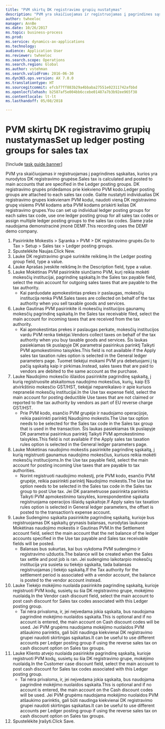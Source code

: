 ```yaml
--- 
title: "PVM skirtų DK registravimo grupių nustatymas"
description: "PVM yra skaičiuojamas ir registruojamas į pagrindines sąskaitas, kurios yra nurodytos DK registravimo grupėse."
author: twheeloc
manager: AnnBe
ms.date: 10/26/2017
ms.topic: business-process
ms.prod: 
ms.service: dynamics-ax-applications
ms.technology: 
audience: Application User
ms.reviewer: twheeloc
ms.search.scope: Operations
ms.search.region: Global
ms.author: vstehman
ms.search.validFrom: 2016-06-30
ms.dyn365.ops.version: AX 7.0.0
ms.translationtype: HT
ms.sourcegitcommit: efcb77ff883b29a4bbaba27551e02311742afbbd
ms.openlocfilehash: b2587af5e004bb6ccebe01487a7b3b92ee965f38
ms.contentlocale: lt-lt
ms.lasthandoff: 05/08/2018

---
```

# <a name="set-up-ledger-posting-groups-for-sales-tax"></a><span data-ttu-id="5af4a-103">PVM skirtų DK registravimo grupių nustatymas</span><span class="sxs-lookup"><span data-stu-id="5af4a-103">Set up ledger posting groups for sales tax</span></span>

[!include [task guide banner](../../includes/task-guide-banner.md)]

<span data-ttu-id="5af4a-104">PVM yra skaičiuojamas ir registruojamas į pagrindines sąskaitas, kurios yra nurodytos DK registravimo grupėse.</span><span class="sxs-lookup"><span data-stu-id="5af4a-104">Sales tax is calculated and posted to main accounts that are specified in the Ledger posting groups.</span></span> <span data-ttu-id="5af4a-105">DK registravimo grupės pridedamos prie kiekvieno PVM kodo.</span><span class="sxs-lookup"><span data-stu-id="5af4a-105">Ledger posting groups are attached to each sales tax code.</span></span> <span data-ttu-id="5af4a-106">Galite nustatyti individualias DK registravimo grupes kiekvienam PVM kodui, naudoti vieną DK registravimo grupę visiems PVM kodams arba PVM kodams priskirti kelias DK registravimo grupes.</span><span class="sxs-lookup"><span data-stu-id="5af4a-106">You can set up individual ledger posting groups for each sales tax code, use one ledger posting group for all sales tax codes or assign multiple ledger posting groups to the sales tax codes.</span></span> <span data-ttu-id="5af4a-107">Šiame įraše naudojama demonstracinė įmonė DEMF.</span><span class="sxs-lookup"><span data-stu-id="5af4a-107">This recording uses the DEMF demo company.</span></span> 

1. <span data-ttu-id="5af4a-108">Pasirinkite Mokestis > Sąranka > PVM > DK registravimo grupės.</span><span class="sxs-lookup"><span data-stu-id="5af4a-108">Go to Tax > Setup > Sales tax > Ledger posting groups.</span></span>
2. <span data-ttu-id="5af4a-109">Spustelėkite Naujas.</span><span class="sxs-lookup"><span data-stu-id="5af4a-109">Click New.</span></span>
3. <span data-ttu-id="5af4a-110">Lauke DK registravimo grupė surinkite reikšmę.</span><span class="sxs-lookup"><span data-stu-id="5af4a-110">In the Ledger posting group field, type a value.</span></span>
4. <span data-ttu-id="5af4a-111">Lauke Aprašas įveskite reikšmę.</span><span class="sxs-lookup"><span data-stu-id="5af4a-111">In the Description field, type a value.</span></span>
5. <span data-ttu-id="5af4a-112">Lauke Mokėtinas PVM pasirinkite siunčiamo PVM, kurį reikia mokėti mokesčių institucijai, pagrindinę sąskaitą.</span><span class="sxs-lookup"><span data-stu-id="5af4a-112">In the Sales tax payable field, select the main account for outgoing sales taxes that are payable to the tax authority.</span></span>
    * <span data-ttu-id="5af4a-113">Kai parduodate apmokestintas prekes ir paslaugas, mokesčių institucija renka PVM.</span><span class="sxs-lookup"><span data-stu-id="5af4a-113">Sales taxes are collected on behalf of the tax authority when you sell taxable goods and services.</span></span>  
6. <span data-ttu-id="5af4a-114">Lauke Gautinas PVM pasirinkite iš mokesčių institucijos gaunamų mokesčių pagrindinę sąskaitą.</span><span class="sxs-lookup"><span data-stu-id="5af4a-114">In the Sales tax receivable filed, select the main account for incoming taxes that are received from the tax authority.</span></span>
    * <span data-ttu-id="5af4a-115">Kai apmokestintas prekes ir paslaugas perkate, mokesčių institucijos vardu PVM renka tiekėjai.</span><span class="sxs-lookup"><span data-stu-id="5af4a-115">Vendors collect taxes on behalf of the tax authority when you buy taxable goods and services.</span></span> <span data-ttu-id="5af4a-116">Šis laukas pasiekiamas tik puslapyje DK parametrai pasirinkus parinktį Taikyti PVM apmokestinimo taisykles.</span><span class="sxs-lookup"><span data-stu-id="5af4a-116">This field is not available if the Apply sales tax taxation rules option is selected in the General ledger parameters page.</span></span> <span data-ttu-id="5af4a-117">Tuomet tiekėjui mokami PVM yra debetuojami į tą pačią sąskaitą kaip ir pirkimas.</span><span class="sxs-lookup"><span data-stu-id="5af4a-117">Instead, sales taxes that are paid to vendors are debited to the same account as the purchase.</span></span>   
7. <span data-ttu-id="5af4a-118">Lauke Naudojimo mokesčio išlaidos pasirinkite pagrindinę sąskaitą, į kurią registruosite atskaitomus naudojimo mokesčius, kurių, kaip ES atvirkštinio mokesčio GST/HST, tiekėjai nepareikalavo ir apie kuriuos nepranešė mokesčių institucijai.</span><span class="sxs-lookup"><span data-stu-id="5af4a-118">In the Use tax expense field, select the main account for posting deductible Use taxes that are not claimed or reported to the tax authority by vendors as part of EU reverse charge GST/HST.</span></span>
    * <span data-ttu-id="5af4a-119">Prie PVM kodo, esančio PVM grupėje ir naudojamo operacijoje, reikia pasirinkti parinktį Naudojimo mokestis.</span><span class="sxs-lookup"><span data-stu-id="5af4a-119">The Use tax option needs to be selected for the Sales tax code in the Sales tax group that is used in the transaction.</span></span>  <span data-ttu-id="5af4a-120">Šis laukas pasiekiamas tik puslapyje DK parametrai pasirinkus parinktį Taikyti PVM apmokestinimo taisykles.</span><span class="sxs-lookup"><span data-stu-id="5af4a-120">This field is not available if the Apply sales tax taxation rules option is selected in the General ledger parameters page.</span></span>   
8. <span data-ttu-id="5af4a-121">Lauke Mokėtinas naudojimo mokestis pasirinkite pagrindinę sąskaitą, į kurią registruoti gaunamus naudojimo mokesčius, kuriuos reikia mokėti mokesčių institucijoms.</span><span class="sxs-lookup"><span data-stu-id="5af4a-121">In the Use tax payable field, select the main account for posting incoming Use taxes that are payable to tax authorities.</span></span>
    * <span data-ttu-id="5af4a-122">Norint registruoti naudojimo mokestį, prie PVM kodo, esančio PVM grupėje, reikia pasirinkti parinktį Naudojimo mokestis.</span><span class="sxs-lookup"><span data-stu-id="5af4a-122">The Use tax option needs to be selected in the Sales tax code in the Sales tax group to post Use tax.</span></span> <span data-ttu-id="5af4a-123">Jei DK parametruose pasirinkta parinktis Taikyti PVM apmokestinimo taisykles, korespondentinė sąskaita registruojama operacijos išlaidų sąskaitoje.</span><span class="sxs-lookup"><span data-stu-id="5af4a-123">If Apply sales tax taxation rules option is selected in General ledger parameters, the offset is posted to the transaction’s expense account.</span></span>   
9. <span data-ttu-id="5af4a-124">Lauke Sudengimo sąskaita pasirinkite pagrindinę sąskaitą, kurioje bus registruojamas DK sąskaitų grynasis balansas, nurodytas laukuose Mokėtinas naudojimo mokestis ir Gautinas PVM.</span><span class="sxs-lookup"><span data-stu-id="5af4a-124">In the Settlement account field, select the main account  that the net balance of the ledger accounts specified in the Use tax payable and Sales tax receivable fields will be posted.</span></span>
    * <span data-ttu-id="5af4a-125">Balansas bus sukurtas, kai bus vykdoma PVM sudengimo ir registravimo užduotis.</span><span class="sxs-lookup"><span data-stu-id="5af4a-125">The balance will be created when the Sales tax settle and post job is ran.</span></span>  <span data-ttu-id="5af4a-126">Jei sudengimo laikotarpio mokesčių institucija yra susieta su tiekėjo sąskaita, tada balansas registruojamas į tiekėjo sąskaitą.</span><span class="sxs-lookup"><span data-stu-id="5af4a-126">If the Tax authority for the settlement period is associated with a vendor account, the balance is posted to the vendor account instead.</span></span>   
10. <span data-ttu-id="5af4a-127">Lauke Tiekėjo mokėjimo nuolaida pasirinkite pagrindinę sąskaitą, kurioje registruoti PVM kodų, susietų su šia DK registravimo grupe, mokėjimo nuolaidą.</span><span class="sxs-lookup"><span data-stu-id="5af4a-127">In the Vendor cash discount field, select the main account to post cash discount for Sales tax codes associated with this Ledger posting group.</span></span>
    * <span data-ttu-id="5af4a-128">Tai nėra privaloma, ir, jei neįvedama jokia sąskaita, bus naudojama pagrindinė mokėjimo nuolaidos sąskaita.</span><span class="sxs-lookup"><span data-stu-id="5af4a-128">This is optional and if no account is entered,  the main account on Cash discount codes will be used.</span></span> <span data-ttu-id="5af4a-129">Jei PVM grupėms naudojama mokėjimo nuolaidos PVM atšaukimo parinktis, gali būti naudinga kiekvienai DK registravimo grupei naudoti skirtingas sąskaitas.</span><span class="sxs-lookup"><span data-stu-id="5af4a-129">It can be useful to use different accounts per Ledger posting group if using the reverse sales tax on cash discount option on Sales tax groups.</span></span>  
11. <span data-ttu-id="5af4a-130">Lauke Kliento atvejo nuolaida pasirinkite pagrindinę sąskaitą, kurioje registruoti PVM kodų, susietų su šia DK registravimo grupe, mokėjimo nuolaidą.</span><span class="sxs-lookup"><span data-stu-id="5af4a-130">In the Customer case discount field, select the main account to post cash discount for Sales tax codes associated with this Ledger posting group.</span></span>
    * <span data-ttu-id="5af4a-131">Tai nėra privaloma, ir, jei neįvedama jokia sąskaita, bus naudojama pagrindinė mokėjimo nuolaidos sąskaita.</span><span class="sxs-lookup"><span data-stu-id="5af4a-131">This is optional and if no account is entered, the main account on the Cash discount codes will be used.</span></span> <span data-ttu-id="5af4a-132">Jei PVM grupėms naudojama mokėjimo nuolaidos PVM atšaukimo parinktis, gali būti naudinga kiekvienai DK registravimo grupei naudoti skirtingas sąskaitas.</span><span class="sxs-lookup"><span data-stu-id="5af4a-132">It can be useful to use different accounts per Ledger posting group if using the reverse sales tax on cash discount option on Sales tax groups.</span></span>  
12. <span data-ttu-id="5af4a-133">Spustelėkite Įrašyti.</span><span class="sxs-lookup"><span data-stu-id="5af4a-133">Click Save.</span></span>


